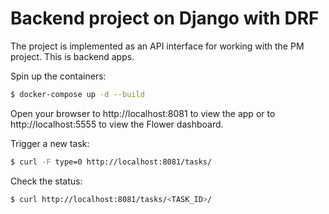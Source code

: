 # Backend project on Django with DRF 

The project is implemented as an API interface for working with the PM project. 
This is backend apps. 

Spin up the containers:

```sh
$ docker-compose up -d --build
```

Open your browser to http://localhost:8081 to view the app or to http://localhost:5555 to view the Flower dashboard.

Trigger a new task:

```sh
$ curl -F type=0 http://localhost:8081/tasks/
```

Check the status:

```sh
$ curl http://localhost:8081/tasks/<TASK_ID>/
```
